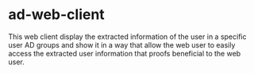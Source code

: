 # ad-web-client
This web client display the extracted information of the user in a specific user AD groups and show it in a way that allow the web user to easily access the extracted user information that proofs beneficial to the web user.
